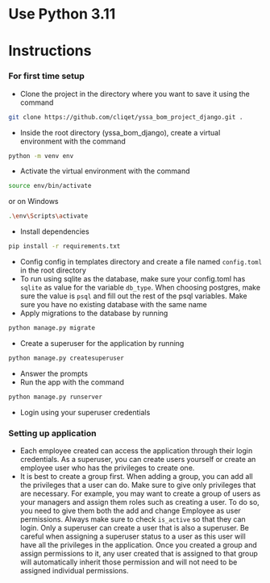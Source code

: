 # Use Python 3.11

# Instructions

### For first time setup
- Clone the project in the directory where you want to save it using the command
```bash
git clone https://github.com/cliqet/yssa_bom_project_django.git .
```
- Inside the root directory (yssa_bom_django), create a virtual environment with the command 
```bash
python -m venv env
```
- Activate the virtual environment with the command 
```bash
source env/bin/activate
``` 
or on Windows 
```bash
.\env\Scripts\activate
``` 
- Install dependencies 
```bash
pip install -r requirements.txt
```
- Config config in templates directory and create a file named `config.toml` in the root directory
- To run using sqlite as the database, make sure your config.toml has `sqlite` as value for the variable `db_type`. When choosing postgres, make sure the value is `psql` and fill out the rest of the psql variables. Make sure you have no existing database with the same name
- Apply migrations to the database by running
```bash
python manage.py migrate
```
- Create a superuser for the application by running
```bash
python manage.py createsuperuser
```
- Answer the prompts
- Run the app with the command 
```bash
python manage.py runserver
```
- Login using your superuser credentials

### Setting up application
- Each employee created can access the application through their login credentials. As a superuser, you can create users yourself or create an employee user who has the privileges to create one.
- It is best to create a group first. When adding a group, you can add all the privileges that a user can do. Make sure to give only privileges that are necessary. For example, you may want to create a group of users as your managers and assign them roles such as creating a user. To do so, you need to give them both the add and change Employee as user permissions. Always make sure to check `is_active` so that they can login. Only a superuser can create a user that is also a superuser. Be careful when assigning a superuser status to a user as this user will have all the privileges in the application.
Once you created a group and assign permissions to it, any user created that is assigned to that group will automatically inherit those permission and will not need to be assigned individual permissions.